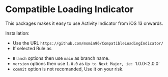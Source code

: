 # Compatible Loading Indicator

This packages makes it easy to use Activity Indicator from iOS 13 onwards.

Installation: 
- Use the URL `https://github.com/momin96/CompatibleLoadingIndicator/`
- If selected Rule as 
* `Branch` options then use `main` as branch name.
* `version` options then use `1.0.0` as `Up to Next Major, ie: `1.0.0<2.0.0`
* `commit` option is not recomanded, Use it on your risk.
